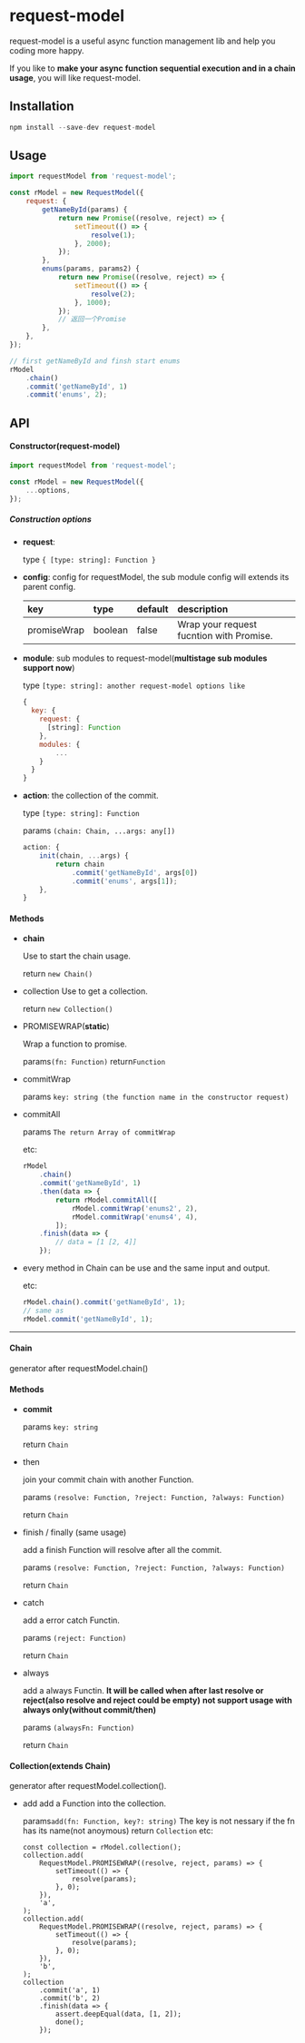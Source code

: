 # request-model

request-model is a useful async function management lib and help you coding more happy.

If you like to **make your async function sequential execution and in a chain usage**, you will like request-model.

## Installation

```js
npm install --save-dev request-model
```

## Usage

```js
import requestModel from 'request-model';

const rModel = new RequestModel({
    request: {
        getNameById(params) {
            return new Promise((resolve, reject) => {
                setTimeout(() => {
                    resolve(1);
                }, 2000);
            });
        },
        enums(params, params2) {
            return new Promise((resolve, reject) => {
                setTimeout(() => {
                    resolve(2);
                }, 1000);
            });
            // 返回一个Promise
        },
    },
});

// first getNameById and finsh start enums
rModel
    .chain()
    .commit('getNameById', 1)
    .commit('enums', 2);
```

## API

#### Constructor(request-model)

```js
import requestModel from 'request-model';

const rModel = new RequestModel({
    ...options,
});
```

##### Construction options

-   **request**:

    type `{ [type: string]: Function }`

-   **config**: config for requestModel, the sub module config will extends its parent config.

    | key         | type    | default | description                              |
    | :---------- | :------ | :------ | :--------------------------------------- |
    | promiseWrap | boolean | false   | Wrap your request fucntion with Promise. |

-   **module**: sub modules to request-model(**multistage sub modules support now**)

    type `[type: string]: another request-model options like`

    ```js
    {
      key: {
        request: {
          [string]: Function
        },
        modules: {
            ...
        }
      }
    }
    ```

-   **action**: the collection of the commit.

    type `[type: string]: Function`

    params `(chain: Chain, ...args: any[])`

    ```js
    action: {
        init(chain, ...args) {
            return chain
                .commit('getNameById', args[0])
                .commit('enums', args[1]);
        },
    }
    ```

#### Methods

-   **chain**

    Use to start the chain usage.

    return `new Chain()`

-   collection
    Use to get a collection.

    return `new Collection()`

-   PROMISEWRAP(**static**)

    Wrap a function to promise.

    params`(fn: Function)`
    return`Function`

-   commitWrap

    params `key: string (the function name in the constructor request)`

-   commitAll

    params `The return Array of commitWrap`

    etc:

    ```js
    rModel
        .chain()
        .commit('getNameById', 1)
        .then(data => {
            return rModel.commitAll([
                rModel.commitWrap('enums2', 2),
                rModel.commitWrap('enums4', 4),
            ]);
        .finish(data => {
            // data = [1 [2, 4]]
        });
    ```

-   every method in Chain can be use and the same input and output.

    etc:

    ```js
    rModel.chain().commit('getNameById', 1);
    // same as
    rModel.commit('getNameById', 1);
    ```

---

#### Chain

generator after requestModel.chain()

#### Methods

-   **commit**

    params `key: string`

    return `Chain`

-   then

    join your commit chain with another Function.

    params `(resolve: Function, ?reject: Function, ?always: Function)`

    return `Chain`

-   finish / finally (same usage)

    add a finish Function will resolve after all the commit.

    params `(resolve: Function, ?reject: Function, ?always: Function)`

    return `Chain`

-   catch

    add a error catch Functin.

    params `(reject: Function)`

    return `Chain`

-   always

    add a always Functin. **It will be called when after last resolve or reject(also resolve and reject could be empty)**
    **not support usage with always only(without commit/then)**

    params `(alwaysFn: Function)`

    return `Chain`

#### Collection(extends Chain)

generator after requestModel.collection().

-   add
    add a Function into the collection.

    params`add(fn: Function, key?: string)` The key is not nessary if the fn has its name(not anoymous)
    return `Collection`
    etc:

    ```Js
    const collection = rModel.collection();
    collection.add(
        RequestModel.PROMISEWRAP((resolve, reject, params) => {
            setTimeout(() => {
                resolve(params);
            }, 0);
        }),
        'a',
    );
    collection.add(
        RequestModel.PROMISEWRAP((resolve, reject, params) => {
            setTimeout(() => {
                resolve(params);
            }, 0);
        }),
        'b',
    );
    collection
        .commit('a', 1)
        .commit('b', 2)
        .finish(data => {
            assert.deepEqual(data, [1, 2]);
            done();
        });
    ```
